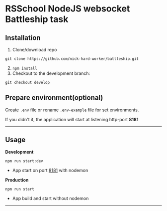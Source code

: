 # RSSchool NodeJS websocket Battleship task

## Installation
1. Clone/download repo 
```
git clone https://github.com/nick-hard-worker/battleship.git
```

2. `npm install`
3. Checkout to the development branch:
 ```
git checkout develop
``` 

## Prepare environment(optional)
Create `.env` file or rename `.env-example` file for set environments.

If you didn't it, the application will start at listening http-port **8181** 

---
## Usage
**Development**

`npm run start:dev`

* App start on port [8181](http://localhost:8181) with nodemon

**Production**

`npm run start`

* App build and start without nodemon

---
